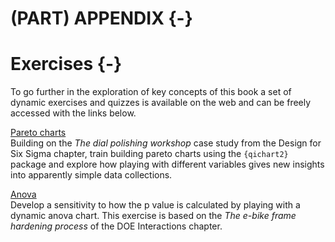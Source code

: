 # (PART) APPENDIX {-}

# Exercises {-}

To go further in the exploration of key concepts of this book a set of dynamic exercises and quizzes is available on the web and can be freely accessed with the links below.

[Pareto charts](https://thoth.shinyapps.io/pareto/)  
Building on the *The dial polishing workshop* case study from the Design for Six Sigma chapter, train building pareto charts using the `{qichart2}` package and explore how playing with different variables gives new insights into apparently simple data collections.

[Anova](https://thoth.shinyapps.io/anova/)  
Develop a sensitivity to how the p value is calculated by playing with a dynamic anova chart. This exercise is based on the *The e-bike frame hardening process* of the DOE Interactions chapter.


